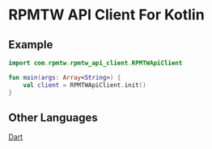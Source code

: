 # RPMTW API Client For Kotlin

## Example

```kotlin
import com.rpmtw.rpmtw_api_client.RPMTWApiClient

fun main(args: Array<String>) {
    val client = RPMTWApiClient.init()
}
```

## Other Languages

[Dart](https://github.com/RPMTW/RPMTW-API-Client)